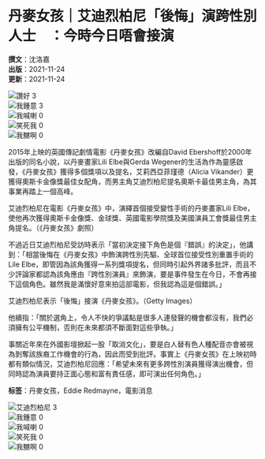 # 丹麥女孩｜艾迪烈柏尼「後悔」演跨性別人士　：今時今日唔會接演

**撰文**：沈洛嘉  
**出版**：2021-11-24  
**更新**：2021-11-24

![讚好](https://social-reaction-api.hk01.com/static/images/social-reaction-like.png) 3  
![我鍾意](https://social-reaction-api.hk01.com/static/images/social-reaction-heart.png) 3  
![我喊喇](https://social-reaction-api.hk01.com/static/images/social-reaction-sad.png) 0  
![笑死我](https://social-reaction-api.hk01.com/static/images/social-reaction-laugh.png) 0  
![我嬲啊](https://social-reaction-api.hk01.com/static/images/social-reaction-angry.png) 0  

2015年上映的英國傳記劇情電影《丹麥女孩》改編自David Ebershoff於2000年出版的同名小說，以丹麥畫家Lili Elbe與Gerda Wegener的生活為作為靈感啟發，《丹麥女孩》獲得多個獎項以及提名，艾莉西亞菲瑾德（Alicia Vikander）更獲得奧斯卡金像獎最佳女配角，而男主角艾迪烈柏尼提名奧斯卡最佳男主角，為其事業再踏上一個高峰。

艾迪烈柏尼在電影《丹麥女孩》中，演繹首個接受變性手術的丹麥畫家Lili Elbe，使他再次獲得奧斯卡金像獎、金球獎、英國電影學院獎及美國演員工會獎最佳男主角提名。（《丹麥女孩》劇照）

不過近日艾迪烈柏尼受訪時表示「當初決定接下角色是個『錯誤』的決定」，他講到：「相當後悔在《丹麥女孩》中飾演跨性別先驅、全球首位接受性別重置手術的Lile Elbe，即管因為該角獲得一系列獎項提名，但同時引起外界諸多批評，而且不少評論家都認為該角應由『跨性別演員』來飾演，要是事件發生在今日，不會再接下這個角色。雖然我是滿懷好意來拍這部電影，但我認為這是個錯誤。」

艾迪烈柏尼表示「後悔」接演《丹麥女孩》。（Getty Images）

他續指：「關於選角上，令人不快的爭議點是很多人連發聲的機會都沒有，我們必須擁有公平機制，否則在未來都須不斷面對這些爭執。」

事關近年來在外國影壇掀起一股「取消文化」，要是白人替有色人種配音亦會被視為剝奪該族裔工作機會的行為，因此而受到批評。事實上《丹麥女孩》在上映初時都有類似情況，艾迪烈柏尼回應：「希望未來有更多跨性別演員獲得演出機會，但同時認為演員要持正面心態和富有責任感，即可演出任何角色。」

**标签**：丹麥女孩，Eddie Redmayne，電影消息

![艾迪烈柏尼](https://social-reaction-api.hk01.com/static/images/social-reaction-like.png) 3  
![我鍾意](https://social-reaction-api.hk01.com/static/images/social-reaction-heart.png) 0  
![我喊喇](https://social-reaction-api.hk01.com/static/images/social-reaction-sad.png) 0  
![笑死我](https://social-reaction-api.hk01.com/static/images/social-reaction-laugh.png) 0  
![我嬲啊](https://social-reaction-api.hk01.com/static/images/social-reaction-angry.png) 0  